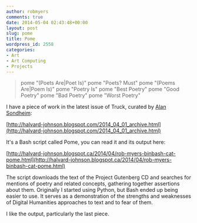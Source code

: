 ```yaml
---
author: robmyers
comments: true
date: 2014-05-04 02:43:48+00:00
layout: post
slug: pome
title: Pome
wordpress_id: 2558
categories:
- Art
- Art Computing
- Projects
---
```


<blockquote>pome "(Poets Are|Poet Is)"
pome "Poets? Must"
pome "(Poems Are|Poem Is)"
pome "Poetry Is"
pome "Best Poetry"
pome "Good Poetry"
pome "Bad Poetry"
pome "Worst Poetry"</blockquote>


I have a piece of work in the latest issue of Truck, curated by [Alan Sondheim](http://www.alansondheim.org/):

[http://halvard-johnson.blogspot.com/2014_04_01_archive.html](http://halvard-johnson.blogspot.com/2014_04_01_archive.html)

It's a Bash script called Pome, you can read it and its output here:

[http://halvard-johnson.blogspot.ca/2014/04/rob-myers-binbash-cat-pome.html](http://halvard-johnson.blogspot.ca/2014/04/rob-myers-binbash-cat-pome.html)

The script downloads the text of the Project Gutenberg CD and searches for mentions of poetry and related concepts, gathering together assertions about them. Originally I started using Python, but Bash ended up being easier to use. It serves as a demonstration of the strengths and weaknesses of Digital Humanities approaches to text and to fear of them.

I like the output, particularly the last piece.
